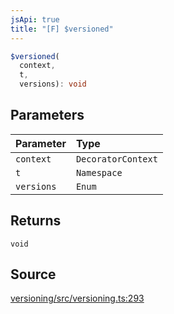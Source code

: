 ```yaml
---
jsApi: true
title: "[F] $versioned"
---
```


```ts
$versioned(
  context,
  t,
  versions): void
```

## Parameters

| Parameter  | Type               |
| :--------- | :----------------- |
| `context`  | `DecoratorContext` |
| `t`        | `Namespace`        |
| `versions` | `Enum`             |

## Returns

`void`

## Source

[versioning/src/versioning.ts:293](https://github.com/markcowl/cadl/blob/3db15286/packages/versioning/src/versioning.ts#L293)
